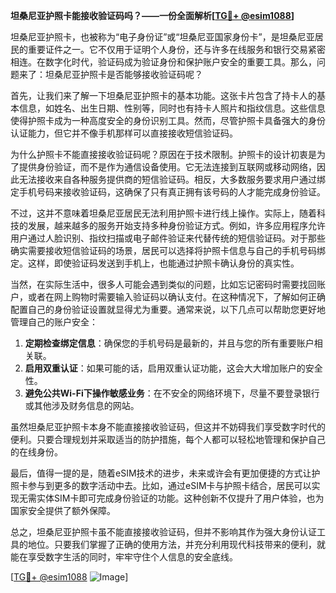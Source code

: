 **坦桑尼亚护照卡能接收验证码吗？——一份全面解析[[TG💪+ @esim1088](https://t.me/s/esim1088)]**

坦桑尼亚护照卡，也被称为“电子身份证”或“坦桑尼亚国家身份卡”，是坦桑尼亚居民的重要证件之一。它不仅用于证明个人身份，还与许多在线服务和银行交易紧密相连。在数字化时代，验证码成为验证身份和保护账户安全的重要工具。那么，问题来了：坦桑尼亚护照卡是否能够接收验证码呢？

首先，让我们来了解一下坦桑尼亚护照卡的基本功能。这张卡片包含了持卡人的基本信息，如姓名、出生日期、性别等，同时也有持卡人照片和指纹信息。这些信息使得护照卡成为一种高度安全的身份识别工具。然而，尽管护照卡具备强大的身份认证能力，但它并不像手机那样可以直接接收短信验证码。

为什么护照卡不能直接接收验证码呢？原因在于技术限制。护照卡的设计初衷是为了提供身份验证，而不是作为通信设备使用。它无法连接到互联网或移动网络，因此无法接收来自各种服务提供商的短信验证码。相反，大多数服务要求用户通过绑定手机号码来接收验证码，这确保了只有真正拥有该号码的人才能完成身份验证。

不过，这并不意味着坦桑尼亚居民无法利用护照卡进行线上操作。实际上，随着科技的发展，越来越多的服务开始支持多种身份验证方式。例如，许多应用程序允许用户通过人脸识别、指纹扫描或电子邮件验证来代替传统的短信验证码。对于那些确实需要接收短信验证码的场景，居民可以选择将护照卡信息与自己的手机号码绑定。这样，即使验证码发送到手机上，也能通过护照卡确认身份的真实性。

当然，在实际生活中，很多人可能会遇到类似的问题，比如忘记密码时需要找回账户，或者在网上购物时需要输入验证码以确认支付。在这种情况下，了解如何正确配置自己的身份验证设置就显得尤为重要。通常来说，以下几点可以帮助您更好地管理自己的账户安全：

1. **定期检查绑定信息**：确保您的手机号码是最新的，并且与您的所有重要账户相关联。
2. **启用双重认证**：如果可能的话，启用双重认证功能，这会大大增加账户的安全性。
3. **避免公共Wi-Fi下操作敏感业务**：在不安全的网络环境下，尽量不要登录银行或其他涉及财务信息的网站。

虽然坦桑尼亚护照卡本身不能直接接收验证码，但这并不妨碍我们享受数字时代的便利。只要合理规划并采取适当的防护措施，每个人都可以轻松地管理和保护自己的在线身份。

最后，值得一提的是，随着eSIM技术的进步，未来或许会有更加便捷的方式让护照卡参与到更多的数字活动中去。比如，通过eSIM卡与护照卡结合，居民可以实现无需实体SIM卡即可完成身份验证的功能。这种创新不仅提升了用户体验，也为国家安全提供了额外保障。

总之，坦桑尼亚护照卡虽不能直接接收验证码，但并不影响其作为强大身份认证工具的地位。只要我们掌握了正确的使用方法，并充分利用现代科技带来的便利，就能在享受数字生活的同时，牢牢守住个人信息的安全底线。

[[TG💪+ @esim1088](https://t.me/s/esim1088) ![Image](https://i.postimg.cc/4NQfJmqS/Snipaste-2025-05-13-00-14-12.png)]